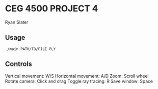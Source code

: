 # CEG 4500 PROJECT 4

Ryan Slater

## Usage

`./main PATH/TO/FILE.PLY`

## Controls

Vertical movement: W/S
Horizontal movement: A/D
Zoom: Scroll wheel
Rotate camera: Click and drag
Toggle ray tracing: R
Save window: Space
